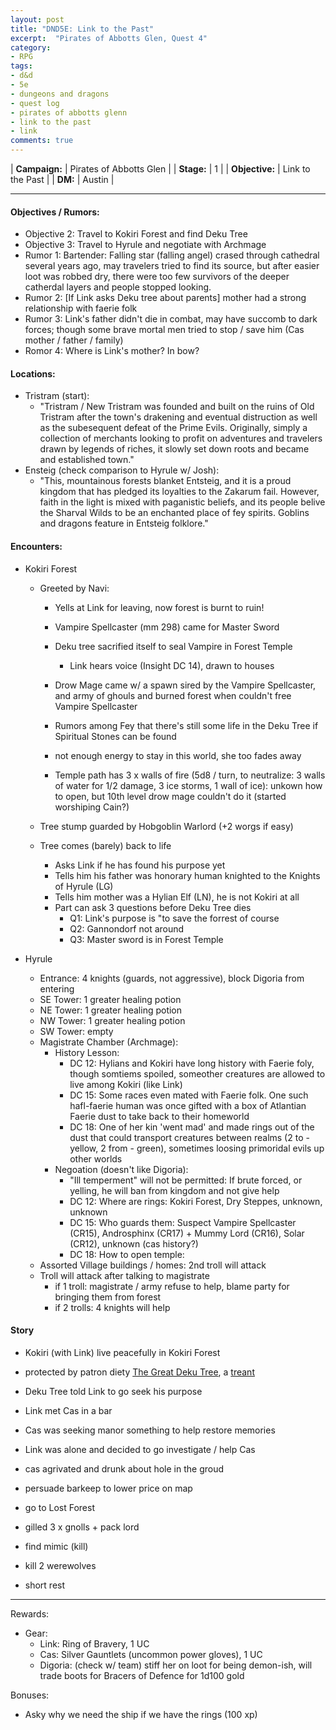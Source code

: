 ```yaml
---
layout: post
title: "DND5E: Link to the Past"
excerpt:  "Pirates of Abbotts Glen, Quest 4"
category:
- RPG
tags:
- d&d
- 5e
- dungeons and dragons
- quest log
- pirates of abbotts glenn
- link to the past
- link
comments: true
---
```


| **Campaign:**  | Pirates of Abbotts Glen |
| **Stage:**     | 1                       |
| **Objective:** | Link to the Past        |
| **DM:**        | Austin                  |

---

#### Objectives / Rumors:
- Objective 2:  Travel to Kokiri Forest and find Deku Tree
- Objective 3:  Travel to Hyrule and negotiate with Archmage
- Rumor 1:  Bartender: Falling star (falling angel) crased through cathedral several years ago, may travelers tried to find its source, but
            after easier loot was robbed dry, there were too few survivors of the deeper catherdal layers and people stopped looking.
- Rumor 2:  [If Link asks Deku tree about parents] mother had a strong relationship with faerie folk
- Rumor 3:  Link's father didn't die in combat, may have succomb to dark forces; though some brave mortal men tried to stop / save him (Cas mother / father / family)
- Romor 4:  Where is Link's mother?  In bow?

#### Locations:
- Tristram (start):
  - "Tristram / New Tristram was founded and built on the ruins of Old Tristram after the town's drakening and eventual distruction as well as 
     the subesequent defeat of the Prime Evils.  Originally, simply a collection of merchants looking to profit on adventures and travelers 
     drawn by legends of riches, it slowly set down roots and became and established town."
- Ensteig (check comparison to Hyrule w/ Josh):
  - "This, mountainous forests blanket Entsteig, and it is a proud kingdom that has pledged its loyalties to the Zakarum fail.
    However, faith in the light is mixed with paganistic beliefs, and its people belive the Sharval Wilds to be an enchanted place of fey spirits.
    Goblins and dragons feature in Entsteig folklore."

#### Encounters:
- Kokiri Forest
  - Greeted by Navi:
    - Yells at Link for leaving, now forest is burnt to ruin!
	- Vampire Spellcaster (mm 298) came for Master Sword
	- Deku tree sacrified itself to seal Vampire in Forest Temple
	  - Link hears voice (Insight DC 14), drawn to houses
	- Drow Mage came w/ a spawn sired by the Vampire Spellcaster, and army of ghouls and burned forest when couldn't free Vampire Spellcaster 
	- Rumors among Fey that there's still some life in the Deku Tree if Spiritual Stones can be found
	- not enough energy to stay in this world, she too fades away
	
	- Temple path has 3 x walls of fire (5d8 / turn, to neutralize: 3 walls of water for 1/2 damage, 3 ice storms, 1 wall of ice): unkown how to open, but 10th level drow mage couldn't do it (started worshiping Cain?)
	
  - Tree stump guarded by Hobgoblin Warlord (+2 worgs if easy)

  - Tree comes (barely) back to life
	- Asks Link if he has found his purpose yet
	- Tells him his father was honorary human knighted to the Knights of Hyrule (LG)
	- Tells him mother was a Hylian Elf (LN), he is not Kokiri at all
	- Part can ask 3 questions before Deku Tree dies
		- Q1: Link's purpose is "to save the forrest of course
		- Q2: Gannondorf not around 
		- Q3: Master sword is in Forest Temple
		
- Hyrule
  - Entrance: 4 knights (guards, not aggressive), block Digoria from entering
  - SE Tower: 1 greater healing potion
  - NE Tower: 1 greater healing potion
  - NW Tower: 1 greater healing potion
  - SW Tower: empty
  - Magistrate Chamber (Archmage):
	- History Lesson:
	  - DC 12: Hylians and Kokiri have long history with Faerie foly, though somtiems spoiled, someother creatures are allowed to live among Kokiri (like Link)
	  - DC 15: Some races even mated with Faerie folk.  One such hafl-faerie human was once gifted with a box of Atlantian Faerie dust to take back to their homeworld
	  - DC 18: One of her kin 'went mad' and made rings out of the dust that could transport creatures between realms (2 to - yellow, 2 from - green), sometimes loosing primoridal evils up other worlds
	- Negoation (doesn't like Digoria):
	  - "Ill temperment" will not be permitted:  If brute forced, or yelling, he will ban from kingdom and not give help
	  - DC 12: Where are rings: Kokiri Forest, Dry Steppes, unknown, unknown
	  - DC 15: Who guards them: Suspect Vampire Spellcaster (CR15), Androsphinx (CR17) + Mummy Lord (CR16), Solar (CR12), unknown (cas history?)
	  - DC 18: How to open temple:
  - Assorted Village buildings / homes: 2nd troll will attack
  - Troll will attack after talking to magistrate
    - if 1 troll: magistrate / army refuse to help, blame party for bringing them from forest
    - if 2 trolls:  4 knights will help

#### Story

- Kokiri (with Link) live peacefully in Kokiri Forest
- protected by patron diety [The Great Deku Tree](http://zelda.gamepedia.com/Great_Deku_Tree), a [treant](https://chisaipete.github.io/bestiary/creatures/treant)
- Deku Tree told Link to go seek his purpose
- Link met Cas in a bar
- Cas was seeking manor something to help restore memories
- Link was alone and decided to go investigate / help Cas

- cas agrivated and drunk about hole in the groud
- persuade barkeep to lower price on map
- go to Lost Forest
- gilled 3 x gnolls + pack lord
- find mimic (kill)
- kill 2 werewolves
- short rest


---

Rewards:
- Gear:
  - Link: Ring of Bravery, 1 UC
  - Cas: Silver Gauntlets (uncommon power gloves), 1 UC
  - Digoria: (check w/ team) stiff her on loot for being demon-ish, will trade boots for Bracers of Defence for 1d100 gold

Bonuses:
- Asky why we need the ship if we have the rings (100 xp)

<!--
4 x gnoll + gnoll pack lord = 850 / 1700 adj ea
11 gp each
mimic = 450 ea
5gp 
2 x werewolves = 1400 / 2100 adj ea
doppelganger + green hag = 1400 / 2100 adj
zora saphire (blue, spiritual stone 1)
3gp ea
gorron's ruby (red, spiritual stone 2)
Kokir emerald (green, spiritual stone 3)
-->

